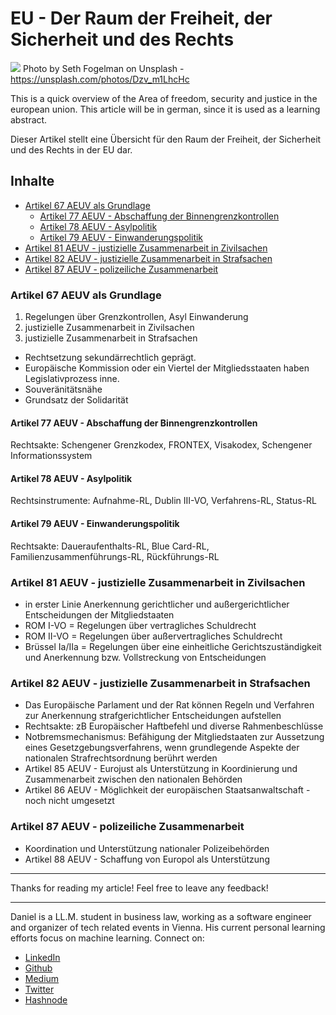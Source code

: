 # EU - Der Raum der Freiheit, der Sicherheit und des Rechts

[<img src="https://images.unsplash.com/photo-1500078974918-738828bc0422?auto=format&fit=crop&w=2689&q=80">](
https://unsplash.com/photos/Dzv_m1LhcHc)
Photo by Seth Fogelman on Unsplash - https://unsplash.com/photos/Dzv_m1LhcHc

This is a quick overview of the Area of freedom, security and justice in the european union. This article will be in german, since it is used as a learning abstract. 

Dieser Artikel stellt eine Übersicht für den Raum der Freiheit, der Sicherheit und des Rechts in der EU dar.

## Inhalte

- [Artikel 67 AEUV als Grundlage](#artikel-67-aeuv-als-grundlage)
  - [Artikel 77 AEUV - Abschaffung der Binnengrenzkontrollen](#artikel-77-aeuv---abschaffung-der-binnengrenzkontrollen)
  - [Artikel 78 AEUV - Asylpolitik](#artikel-78-aeuv---asylpolitik)
  - [Artikel 79 AEUV - Einwanderungspolitik](#artikel-79-aeuv---einwanderungspolitik)
- [Artikel 81 AEUV - justizielle Zusammenarbeit in Zivilsachen](#artikel-81-aeuv---justizielle-zusammenarbeit-in-zivilsachen)
- [Artikel 82 AEUV - justizielle Zusammenarbeit in Strafsachen](#artikel-82-aeuv---justizielle-zusammenarbeit-in-strafsachen)
- [Artikel 87 AEUV - polizeiliche Zusammenarbeit](#artikel-87-aeuv---polizeiliche-zusammenarbeit)


### Artikel 67 AEUV als Grundlage 

1. Regelungen über Grenzkontrollen, Asyl Einwanderung
1. justizielle Zusammenarbeit in Zivilsachen
1. justizielle Zusammenarbeit in Strafsachen

- Rechtsetzung sekundärrechtlich geprägt.
- Europäische Kommission oder ein Viertel der Mitgliedsstaaten haben Legislativprozess inne.
- Souveränitätsnähe
- Grundsatz der Solidarität

#### Artikel 77 AEUV - Abschaffung der Binnengrenzkontrollen

Rechtsakte: Schengener Grenzkodex, FRONTEX, Visakodex, Schengener Informationssystem

#### Artikel 78 AEUV - Asylpolitik 

Rechtsinstrumente: Aufnahme-RL, Dublin III-VO, Verfahrens-RL, Status-RL

#### Artikel 79 AEUV - Einwanderungspolitik

Rechtsakte: Daueraufenthalts-RL, Blue Card-RL, Familienzusammenführungs-RL, Rückführungs-RL

### Artikel 81 AEUV - justizielle Zusammenarbeit in Zivilsachen

- in erster Linie Anerkennung gerichtlicher und außergerichtlicher Entscheidungen der Mitgliedstaaten
- ROM I-VO = Regelungen über vertragliches Schuldrecht
- ROM II-VO = Regelungen über außervertragliches Schuldrecht
- Brüssel Ia/IIa = Regelungen über eine einheitliche Gerichtszuständigkeit und Anerkennung bzw. Vollstreckung von Entscheidungen

### Artikel 82 AEUV - justizielle Zusammenarbeit in Strafsachen
 
- Das  Europäische Parlament und der Rat können Regeln und Verfahren zur Anerkennung strafgerichtlicher Entscheidungen aufstellen
- Rechtsakte: zB Europäischer Haftbefehl und diverse Rahmenbeschlüsse
- Notbremsmechanismus: Befähigung der Mitgliedstaaten zur Aussetzung eines Gesetzgebungsverfahrens, wenn grundlegende Aspekte der nationalen Strafrechtsordnung berührt werden
- Artikel 85 AEUV - Eurojust als Unterstützung in Koordinierung und Zusammenarbeit zwischen den nationalen Behörden
- Artikel 86 AEUV - Möglichkeit der europäischen Staatsanwaltschaft - noch nicht umgesetzt

### Artikel 87 AEUV - polizeiliche Zusammenarbeit

- Koordination und Unterstützung nationaler Polizeibehörden
- Artikel 88 AEUV - Schaffung von Europol als Unterstützung


---

Thanks for reading my article! Feel free to leave any feedback! 

---

Daniel is a LL.M. student in business law, working as a software engineer and organizer of tech related events in Vienna. 
His current personal learning efforts focus on machine learning. Connect on:
- [LinkedIn](https://www.linkedin.com/in/createdd) 
- [Github](https://github.com/DDCreationStudios)
- [Medium](https://medium.com/@ddcreationstudi)
- [Twitter](https://twitter.com/DDCreationStudi)
- [Hashnode](https://hashnode.com/@DDCreationStudio)

<!-- Written by Daniel Deutsch (deudan1010@gmail.com) -->